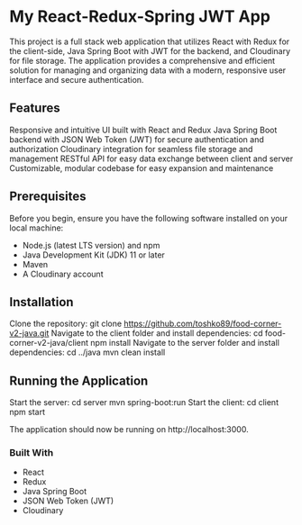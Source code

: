 # My React-Redux-Spring JWT App
This project is a full stack web application that utilizes React with Redux for the client-side, Java Spring Boot with JWT for the backend, and Cloudinary for file storage. 
The application provides a comprehensive and efficient solution for managing and organizing data with a modern, responsive user interface and secure authentication.

## Features
Responsive and intuitive UI built with React and Redux
Java Spring Boot backend with JSON Web Token (JWT) for secure authentication and authorization
Cloudinary integration for seamless file storage and management
RESTful API for easy data exchange between client and server
Customizable, modular codebase for easy expansion and maintenance

## Prerequisites
Before you begin, ensure you have the following software installed on your local machine:
* Node.js (latest LTS version) and npm
* Java Development Kit (JDK) 11 or later
* Maven
* A Cloudinary account

## Installation
Clone the repository: git clone https://github.com/toshko89/food-corner-v2-java.git
Navigate to the client folder and install dependencies: cd food-corner-v2-java/client
npm install
Navigate to the server folder and install dependencies: cd ../java
mvn clean install

## Running the Application
Start the server: 
cd server
mvn spring-boot:run
Start the client:
cd client
npm start

The application should now be running on http://localhost:3000.

### Built With
* React
* Redux
* Java Spring Boot
* JSON Web Token (JWT)
* Cloudinary

